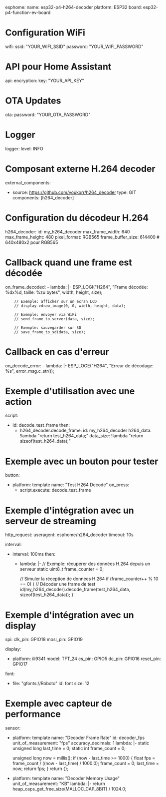 esphome:
  name: esp32-p4-h264-decoder
  platform: ESP32
  board: esp32-p4-function-ev-board

# Configuration WiFi
wifi:
  ssid: "YOUR_WIFI_SSID"
  password: "YOUR_WIFI_PASSWORD"

# API pour Home Assistant
api:
  encryption:
    key: "YOUR_API_KEY"

# OTA Updates
ota:
  password: "YOUR_OTA_PASSWORD"

# Logger
logger:
  level: INFO

# Composant externe H.264 decoder
external_components:
  - source: https://github.com/youkorr/h264_decoder
    type: GIT
    components: [h264_decoder]

# Configuration du décodeur H.264
h264_decoder:
  id: my_h264_decoder
  max_frame_width: 640
  max_frame_height: 480
  pixel_format: RGB565
  frame_buffer_size: 614400  # 640x480x2 pour RGB565
  
  # Callback quand une frame est décodée
  on_frame_decoded:
    - lambda: |-
        ESP_LOGI("H264", "Frame décodée: %dx%d, taille: %zu bytes", 
                 width, height, size);
        
        // Exemple: afficher sur un écran LCD
        // display->draw_image(0, 0, width, height, data);
        
        // Exemple: envoyer via WiFi
        // send_frame_to_server(data, size);
        
        // Exemple: sauvegarder sur SD
        // save_frame_to_sd(data, size);
  
  # Callback en cas d'erreur
  on_decode_error:
    - lambda: |-
        ESP_LOGE("H264", "Erreur de décodage: %s", error_msg.c_str());

# Exemple d'utilisation avec une action
script:
  - id: decode_test_frame
    then:
      - h264_decoder.decode_frame:
          id: my_h264_decoder
          h264_data: !lambda "return test_h264_data;"
          data_size: !lambda "return sizeof(test_h264_data);"

# Exemple avec un bouton pour tester
button:
  - platform: template
    name: "Test H264 Decode"
    on_press:
      - script.execute: decode_test_frame

# Exemple d'intégration avec un serveur de streaming
http_request:
  useragent: esphome/h264_decoder
  timeout: 10s

interval:
  - interval: 100ms
    then:
      - lambda: |-
          // Exemple: récupérer des données H.264 depuis un serveur
          static uint8_t frame_counter = 0;
          
          // Simuler la réception de données H.264
          if (frame_counter++ % 10 == 0) {
            // Décoder une frame de test
            id(my_h264_decoder).decode_frame(test_h264_data, sizeof(test_h264_data));
          }

# Exemple d'intégration avec un display
spi:
  clk_pin: GPIO18
  mosi_pin: GPIO19

display:
  - platform: ili9341
    model: TFT_24
    cs_pin: GPIO5
    dc_pin: GPIO16
    reset_pin: GPIO17


font:
  - file: "gfonts://Roboto"
    id: font
    size: 12

# Exemple avec capteur de performance
sensor:
  - platform: template
    name: "Decoder Frame Rate"
    id: decoder_fps
    unit_of_measurement: "fps"
    accuracy_decimals: 1
    lambda: |-
      static unsigned long last_time = 0;
      static int frame_count = 0;
      
      unsigned long now = millis();
      if (now - last_time >= 1000) {
        float fps = frame_count / ((now - last_time) / 1000.0);
        frame_count = 0;
        last_time = now;
        return fps;
      }
      return {};
    
  - platform: template
    name: "Decoder Memory Usage"
    unit_of_measurement: "KB"
    lambda: |-
      return heap_caps_get_free_size(MALLOC_CAP_8BIT) / 1024.0;
